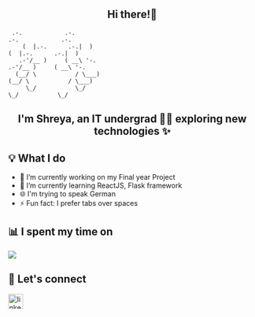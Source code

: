 
<!--**shreyadm/shreyadm** is a ✨ _special_ ✨ repository because its `README.md` (this file) appears on your GitHub profile.

Here are some ideas to get you started:

- 🔭 I’m currently working on ...
- 🌱 I’m currently learning ...
- 👯 I’m looking to collaborate on ...
- 🤔 I’m looking for help with ...
- 💬 Ask me about ...
- 📫 How to reach me: ...
- 😄 Pronouns: ...
- ⚡ Fun fact: ...

<!--[![Top Langs](https://github-readme-stats.vercel.app/api/top-langs/?username=shreyadm&layout=compact)](https://github.com/anuraghazra/github-readme-stats)

-->

<h2 align="center">Hi there!👋</h2>

<!-- language: lang-none -->
     .-.            .-.                                                                          .-.            .-.
        (  |.-.      .-.|  )                                                                        (  |.-.      .-.|  ) 
       .-'/__ )     ( __\ '-.                                                                      .-'/__ )     ( __\ '-.
      (__/ \           / \___)                                                                    (__/ \           / \___)
         \_/           \_/                                                                           \_/           \_/            

<h2 align="center">I'm Shreya, an IT undergrad   👩‍💻 exploring new technologies ✨ </h2>

## 💡 What I do
- 🔭 I’m currently working on my Final year Project
- 🌱 I’m currently learning ReactJS, Flask framework
- 🌐 I'm trying to speak German 
- ⚡ Fun fact: I prefer tabs over spaces

## 📊 I spent my time on
<a href="https://github.com/anuraghazra/github-readme-stats">
  <img align="center" src="https://github-readme-stats.vercel.app/api/top-langs/?username=shreyadm&layout=compact" />
</a>

## 🔗 Let's connect
[<img src='https://cdn.jsdelivr.net/npm/simple-icons@3.0.1/icons/linkedin.svg' alt='linkedin' height='30'>](https://www.linkedin.com/in/shreya-mahajan-74333a195/)  
